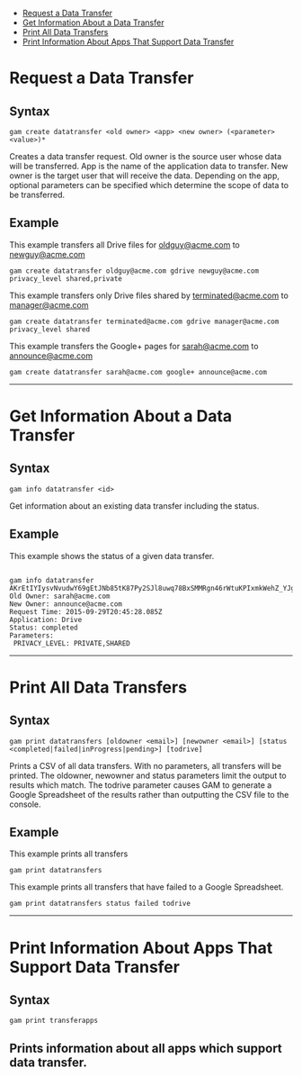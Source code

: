 - [Request a Data Transfer](#request-a-data-transfer)
- [Get Information About a Data Transfer](#get-information-about-a-data-transfer)
- [Print All Data Transfers](#print-all-data-transfers)
- [Print Information About Apps That Support Data Transfer](#print-information-about-apps-that-support-data-transfer)

# Request a Data Transfer
## Syntax
```
gam create datatransfer <old owner> <app> <new owner> (<parameter> <value>)*
```
Creates a data transfer request. Old owner is the source user whose data will be transferred. App is the name of the application data to transfer. New owner is the target user that will receive the data. Depending on the app, optional parameters can be specified which determine the scope of data to be transferred.

## Example
This example transfers all Drive files for oldguy@acme.com to newguy@acme.com
```
gam create datatransfer oldguy@acme.com gdrive newguy@acme.com privacy_level shared,private
```
This example transfers only Drive files shared by terminated@acme.com to manager@acme.com
```
gam create datatransfer terminated@acme.com gdrive manager@acme.com privacy_level shared
```
This example transfers the Google+ pages for sarah@acme.com to announce@acme.com
```
gam create datatransfer sarah@acme.com google+ announce@acme.com
```
---

# Get Information About a Data Transfer
## Syntax
```
gam info datatransfer <id>
```
Get information about an existing data transfer including the status.

## Example
This example shows the status of a given data transfer.
```

gam info datatransfer AKrEtIYIysvNvudwY69gEtJNb85tK87Py2SJl8uwq78BxSMMRgn46rWtuKPIxmkWehZ_YJguKbSs
Old Owner: sarah@acme.com
New Owner: announce@acme.com
Request Time: 2015-09-29T20:45:28.085Z
Application: Drive
Status: completed
Parameters:
 PRIVACY_LEVEL: PRIVATE,SHARED
```
---
# Print All Data Transfers
## Syntax
```
gam print datatransfers [oldowner <email>] [newowner <email>] [status <completed|failed|inProgress|pending>] [todrive]
```
Prints a CSV of all data transfers. With no parameters, all transfers will be printed. The oldowner, newowner and status parameters limit the output to results which match. The todrive parameter causes GAM to generate a Google Spreadsheet of the results rather than outputting the CSV file to the console.

## Example
This example prints all transfers
```
gam print datatransfers
```
This example prints all transfers that have failed to a Google Spreadsheet.
```
gam print datatransfers status failed todrive
```
---

# Print Information About Apps That Support Data Transfer
## Syntax
```
gam print transferapps
```
Prints information about all apps which support data transfer.
---